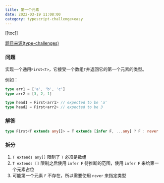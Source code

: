 ```yaml
---
title: 第一个元素
date: 2022-03-19 11:08:00
category: typescript-challenge>easy
---
```


[[toc]]

[题目来源(type-challenges)](https://github.com/type-challenges/type-challenges/blob/master/questions/14-easy-first/README.zh-CN.md)
### 问题
实现一个通用`First<T>`，它接受一个数组`T`并返回它的第一个元素的类型。

例如：

```typescript
type arr1 = ['a', 'b', 'c']
type arr2 = [3, 2, 1]

type head1 = First<arr1> // expected to be 'a'
type head2 = First<arr2> // expected to be 3
```

### 解答

```typescript
type First<T extends any[]> = T extends [infer F, ...any] ? F : never
```

### 拆分
1. `T extends any[]` 限制了 `T` 必须是数组
2. `T extends []` 限制之后使用 `infer F` 待推断的范围，使用 `infer F` 来给第一个元素占位
3. 可能第一个元素 `F` 不存在，所以需要使用 `never` 来指定类型


